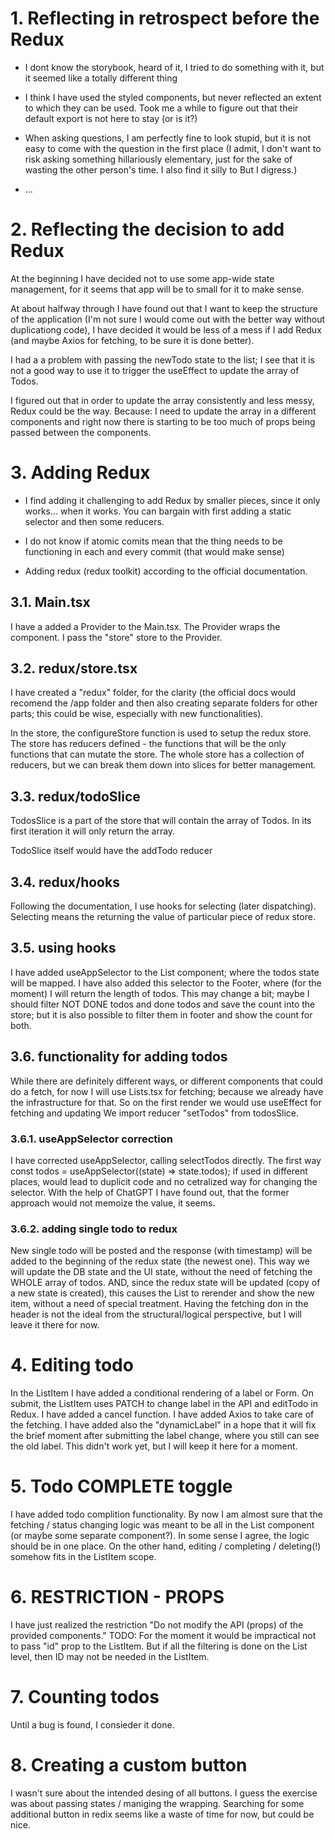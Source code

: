 # 1. Reflecting in retrospect before the Redux

-   I dont know the storybook, heard of it, I tried to do something with it, but it seemed like a totally different thing
-   I think I have used the styled components, but never reflected an extent to which they can be used. Took me a while to figure out that their default export is not here to stay (or is it?)
-   When asking questions, I am perfectly fine to look stupid, but it is not easy to come with the question in the first place (I admit, I don't want to risk asking something hillariously elementary, just for the sake of wasting the other person's time. I also find it silly to But I digress.)

-   ...

# 2. Reflecting the decision to add Redux

At the beginning I have decided not to use some app-wide state management, for it seems that app will be to small for it to make sense.

At about halfway through I have found out that I want to keep the structure of the application (I'm not sure I would come out with the better way without duplicationg code), I have decided it would be less of a mess if I add Redux (and maybe Axios for fetching, to be sure it is done better).

I had a a problem with passing the newTodo state to the list; I see that it is not a good way to use it to trigger the useEffect to update the array of Todos.

I figured out that in order to update the array consistently and less messy, Redux could be the way. Because: I need to update the array in a different components and right now there is starting to be too much of props being passed between the components.

# 3. Adding Redux

-   I find adding it challenging to add Redux by smaller pieces, since it only works... when it works. You can bargain with first adding a static selector and then some reducers.

-   I do not know if atomic comits mean that the thing needs to be functioning in each and every commit (that would make sense)

-   Adding redux (redux toolkit) according to the official documentation.

## 3.1. Main.tsx

I have a added a Provider to the Main.tsx. The Provider wraps the <App> component. I pass the "store" store to the Provider.

## 3.2. redux/store.tsx

I have created a "redux" folder, for the clarity (the official docs would recomend the /app folder and then also creating separate folders for other parts; this could be wise, especially with new functionalities).

In the store, the configureStore function is used to setup the redux store.
The store has reducers defined - the functions that will be the only functions that can mutate the store.
The whole store has a collection of reducers, but we can break them down into slices for better management.

## 3.3. redux/todoSlice

TodosSlice is a part of the store that will contain the array of Todos.
In its first iteration it will only return the array.

TodoSlice itself would have the addTodo reducer

## 3.4. redux/hooks

Following the documentation, I use hooks for selecting (later dispatching). Selecting means the returning the value of particular piece of redux store.

## 3.5. using hooks

I have added useAppSelector to the List component; where the todos state will be mapped.
I have also added this selector to the Footer, where (for the moment) I will return the length of todos. This may change a bit; maybe I should filter NOT DONE todos and done todos and save the count into the store; but it is also possible to filter them in footer and show the count for both.

## 3.6. functionality for adding todos

While there are definitely different ways, or different components that could do a fetch, for now I will use Lists.tsx for fetching; because we already have the infrastructure for that. So on the first render we would use useEffect for fetching and updating
We import reducer "setTodos" from todosSlice.

### 3.6.1. useAppSelector correction

I have corrected useAppSelector, calling selectTodos directly. The first way const todos = useAppSelector((state) => state.todos); if used in different places, would lead to duplicit code and no cetralized way for changing the selector. With the help of ChatGPT I have found out, that the former approach would not memoize the value, it seems.

### 3.6.2. adding single todo to redux

New single todo will be posted and the response (with timestamp) will be added to the beginning of the redux state (the newest one). This way we will update the DB state and the UI state, without the need of fetching the WHOLE array of todos. AND, since the redux state will be updated (copy of a new state is created), this causes the List to rerender and show the new item, without a need of special treatment.
Having the fetching don in the header is not the ideal from the structural/logical perspective, but I will leave it there for now.

# 4. Editing todo

In the ListItem I have added a conditional rendering of a label or Form.
On submit, the ListItem uses PATCH to change label in the API and editTodo in Redux.
I have added a cancel function.
I have added Axios to take care of the fetching.
I have added also the "dynamicLabel" in a hope that it will fix the brief moment after submitting the label change, where you still can see the old label. This didn't work yet, but I will keep it here for a moment.

# 5. Todo COMPLETE toggle

I have added todo complition functionality. By now I am almost sure that the fetching / status changing logic was meant to be all in the List component (or maybe some separate component?). In some sense I agree, the logic should be in one place. On the other hand, editing / completing / deleting(!) somehow fits in the ListItem scope.

# 6. RESTRICTION - PROPS

I have just realized the restriction "Do not modify the API (props) of the provided components."
TODO: For the moment it would be impractical not to pass "id" prop to the ListItem. But if all the filtering is done on the List level, then ID may not be needed in the ListItem.

# 7. Counting todos

Until a bug is found, I consieder it done.

# 8. Creating a custom button

I wasn't sure about the intended desing of all buttons. I guess the exercise was about passing states / maniging the wrapping. Searching for some additional button in redix seems like a waste of time for now, but could be nice.
